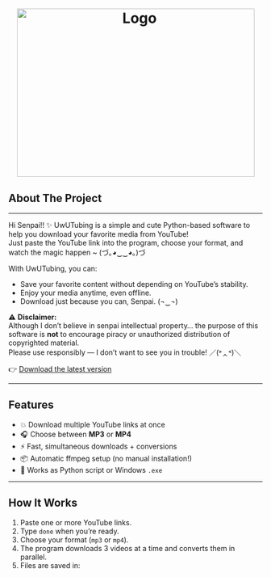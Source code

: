 <h1 align="center">
    <img src="https://imgur.com/rAUtjmM.png" alt="Logo" width="471" height="333">
</h1>

## About The Project
---

Hi Senpai!! ✨ UwUTubing is a simple and cute Python-based software to help you download your favorite media from YouTube!  
Just paste the YouTube link into the program, choose your format, and watch the magic happen ~ (づ｡◕‿‿◕｡)づ

With UwUTubing, you can:
* Save your favorite content without depending on YouTube’s stability.
* Enjoy your media anytime, even offline.
* Download just because you can, Senpai. (¬‿¬)

⚠️ **Disclaimer:**  
Although I don’t believe in senpai intellectual property… the purpose of this software is **not** to encourage piracy or unauthorized distribution of copyrighted material.  
Please use responsibly — I don’t want to see you in trouble! ／(˃ᆺ˂)＼

👉 [Download the latest version](https://github.com/neobit/UwUTubing/releases)

---

## Features
- 💥 Download multiple YouTube links at once
- 🎧 Choose between **MP3** or **MP4**
- ⚡ Fast, simultaneous downloads + conversions
- 📦 Automatic ffmpeg setup (no manual installation!)
- 🐍 Works as Python script or Windows `.exe`

---

## How It Works

1. Paste one or more YouTube links.
2. Type `done` when you’re ready.
3. Choose your format (`mp3` or `mp4`).
4. The program downloads 3 videos at a time and converts them in parallel.
5. Files are saved in:

